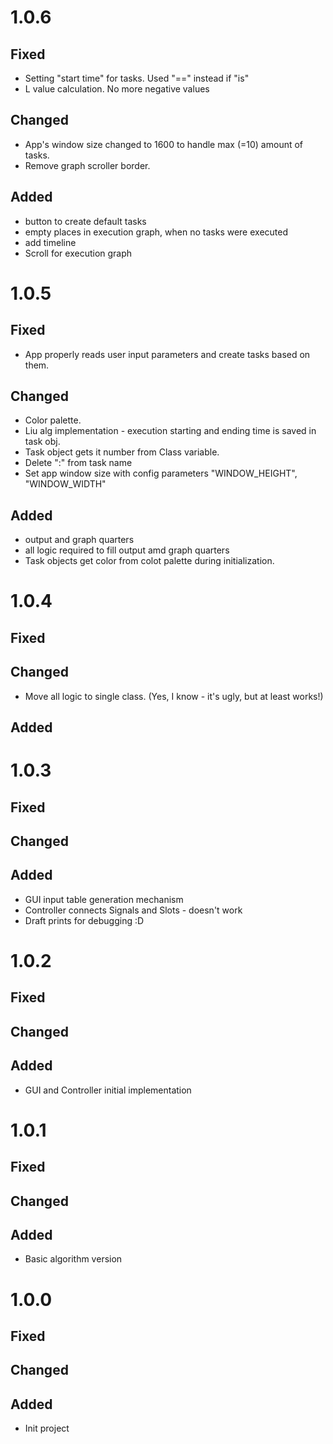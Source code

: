 # 1.0.6

## Fixed

- Setting "start time" for tasks. Used "==" instead if "is"
- L value calculation. No more negative values

## Changed

- App's window size changed to 1600 to handle max (=10) amount of tasks.
- Remove graph scroller border.

## Added

- button to create default tasks
- empty places in execution graph, when no tasks were executed
- add timeline
- Scroll for execution graph

# 1.0.5

## Fixed

- App properly reads user input parameters and create tasks based on them.

## Changed

- Color palette.
- Liu alg implementation - execution starting and ending time is saved in task obj.
- Task object gets it number from Class variable.
- Delete ":" from task name
- Set app window size with config parameters "WINDOW_HEIGHT", "WINDOW_WIDTH"

## Added

- output and graph quarters
- all logic required to fill output amd graph quarters
- Task objects get color from colot palette during initialization.

# 1.0.4

## Fixed

## Changed

- Move all logic to single class. (Yes, I know - it's ugly, but at least works!)

## Added

# 1.0.3

## Fixed

## Changed

## Added

- GUI input table generation mechanism
- Controller connects Signals and Slots - doesn't work
- Draft prints for debugging :D

# 1.0.2

## Fixed

## Changed

## Added

- GUI and Controller initial implementation

# 1.0.1

## Fixed

## Changed

## Added

- Basic algorithm version

# 1.0.0

## Fixed

## Changed

## Added

- Init project
